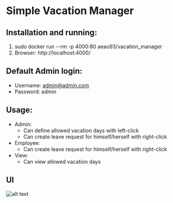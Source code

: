 # Simple Vacation Manager


## Installation and running:
1. sudo docker run --rm -p 4000:80 aeao93/vacation_manager
2. Browser: http://localhost:4000/

## Default Admin login:
  - Username: admin@admin.com
  - Password: admin

## Usage:
  - Admin:
    - Can define allowed vacation days with left-click
    - Can create leave request for himself/herself with right-click
  - Employee:
    - Can create leave request for himself/herself with right-click
  - View:
    - Can view allowed vacation days

## UI
![alt text](https://raw.githubusercontent.com/twothinking/TRAPAC_SYSTEM_PEGASUS_TECHNOLOGIES/master/Screenshot%20from%202018-12-02%2013-12-49.png)
